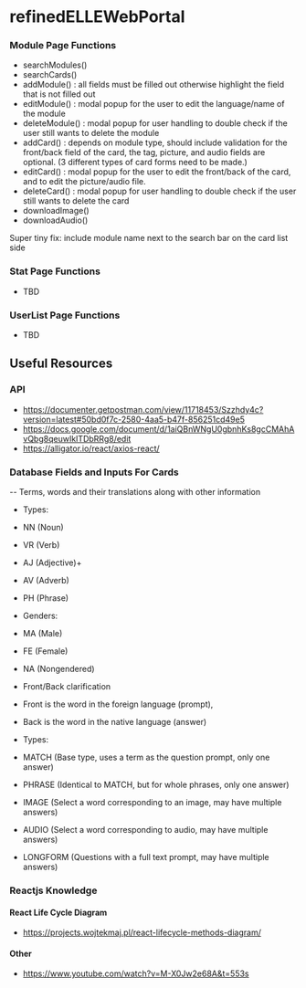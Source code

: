 # refinedELLEWebPortal

### Module Page Functions 
- searchModules()
- searchCards()
- addModule() : all fields must be filled out otherwise highlight the field that is not filled out 
- editModule() : modal popup for the user to edit the language/name of the module 
- deleteModule() : modal popup for user handling to double check if the user still wants to delete the module 
- addCard() : depends on module type, should include validation for the front/back field of the card, the tag, picture, and audio fields are optional. (3 different types of card forms need to be made.)
- editCard() : modal popup for the user to edit the front/back of the card, and to edit the picture/audio file. 
- deleteCard() : modal popup for user handling to double check if the user still wants to delete the card 
- downloadImage()
- downloadAudio() 

Super tiny fix: include module name next to the search bar on the card list side 

### Stat Page Functions
- TBD 

### UserList Page Functions
- TBD 

## Useful Resources 
### API 
- https://documenter.getpostman.com/view/11718453/Szzhdy4c?version=latest#50bd0f7c-2580-4aa5-b47f-856251cd49e5
- https://docs.google.com/document/d/1aiQBnWNgU0gbnhKs8gcCMAhAvQbg8qeuwIkITDbRRg8/edit
- https://alligator.io/react/axios-react/

### Database Fields and Inputs For Cards 
-- Terms, words and their translations along with other information
- Types:
- NN  (Noun)
- VR  (Verb)
- AJ  (Adjective)+
- AV  (Adverb)
- PH  (Phrase)

- Genders:
- MA (Male)
- FE (Female)
- NA (Nongendered)

- Front/Back clarification
- Front is the word in the foreign language (prompt),
- Back is the word in the native language (answer)

- Types:
- MATCH       (Base type, uses a term as the question prompt, only one answer)
- PHRASE      (Identical to MATCH, but for whole phrases, only one answer)
- IMAGE       (Select a word corresponding to an image, may have multiple answers)
- AUDIO       (Select a word corresponding to audio, may have multiple answers)
- LONGFORM    (Questions with a full text prompt, may have multiple answers)

### Reactjs Knowledge 
#### React Life Cycle Diagram 
- https://projects.wojtekmaj.pl/react-lifecycle-methods-diagram/
#### Other
- https://www.youtube.com/watch?v=M-X0Jw2e68A&t=553s
